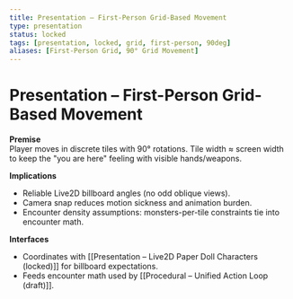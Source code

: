 ```yaml
---
title: Presentation – First-Person Grid-Based Movement
type: presentation
status: locked
tags: [presentation, locked, grid, first-person, 90deg]
aliases: [First-Person Grid, 90° Grid Movement]
---
```


# Presentation – First-Person Grid-Based Movement

**Premise**  
Player moves in discrete tiles with 90° rotations. Tile width ≈ screen width to keep the "you are here" feeling with visible hands/weapons.

**Implications**
- Reliable Live2D billboard angles (no odd oblique views).
- Camera snap reduces motion sickness and animation burden.
- Encounter density assumptions: monsters-per-tile constraints tie into encounter math.

**Interfaces**
- Coordinates with [[Presentation – Live2D Paper Doll Characters (locked)]] for billboard expectations.
- Feeds encounter math used by [[Procedural – Unified Action Loop (draft)]].
